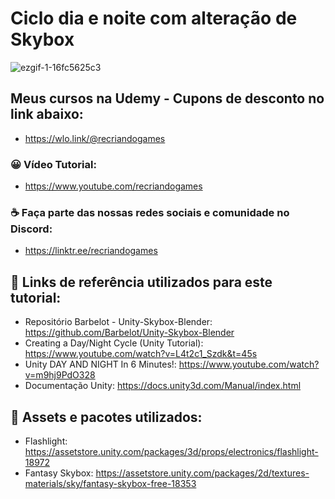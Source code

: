 
# Ciclo dia e noite com alteração de Skybox

![ezgif-1-16fc5625c3](https://user-images.githubusercontent.com/68354176/161181646-05c50977-45f6-4391-b047-724cf9e41fa9.gif)

## Meus cursos na Udemy - Cupons de desconto no link abaixo:
* https://wlo.link/@recriandogames
 
### 😀 Vídeo Tutorial:
* https://www.youtube.com/recriandogames

### ☕ Faça parte das nossas redes sociais e comunidade no Discord: 
* https://linktr.ee/recriandogames

## 🚀 Links de referência utilizados para este tutorial:

* Repositório Barbelot - Unity-Skybox-Blender: https://github.com/Barbelot/Unity-Skybox-Blender
* Creating a Day/Night Cycle (Unity Tutorial): https://www.youtube.com/watch?v=L4t2c1_Szdk&t=45s
* Unity DAY AND NIGHT In 6 Minutes!: https://www.youtube.com/watch?v=m9hj9PdO328
* Documentação Unity: https://docs.unity3d.com/Manual/index.html

## 🚀 Assets e pacotes utilizados:
* Flashlight: https://assetstore.unity.com/packages/3d/props/electronics/flashlight-18972
* Fantasy Skybox: https://assetstore.unity.com/packages/2d/textures-materials/sky/fantasy-skybox-free-18353
